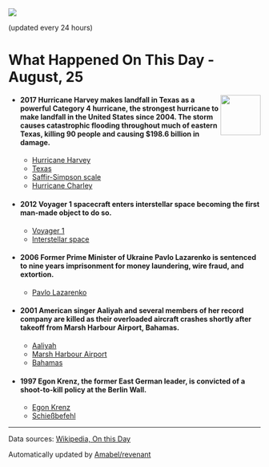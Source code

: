 <img src="https://img.shields.io/badge/last%20updated%20at-2020--08--25%2000%3A09%20(UTC)-brightgreen?style=for-the-badge">

(updated every 24 hours)

# What Happened On This Day - August, 25

<img align="right" src="https://user-images.githubusercontent.com/12688422/87848414-3e9d0800-c91b-11ea-84df-7ebcb2c52b8d.png" width="80px">

- #### 2017 Hurricane Harvey makes landfall in Texas as a powerful Category 4 hurricane, the strongest hurricane to make landfall in the United States since 2004. The storm causes catastrophic flooding throughout much of eastern Texas, killing 90 people and causing $198.6 billion in damage.

  - [Hurricane Harvey](https://wikipedia.org/wiki/Hurricane_Harvey)
  - [Texas](https://wikipedia.org/wiki/Texas)
  - [Saffir-Simpson scale](https://wikipedia.org/wiki/Saffir%E2%80%93Simpson_scale#Category_4)
  - [Hurricane Charley](https://wikipedia.org/wiki/Hurricane_Charley)

- #### 2012 Voyager 1 spacecraft enters interstellar space becoming the first man-made object to do so.

  - [Voyager 1](https://wikipedia.org/wiki/Voyager_1)
  - [Interstellar space](https://wikipedia.org/wiki/Interstellar_space)

- #### 2006 Former Prime Minister of Ukraine Pavlo Lazarenko is sentenced to nine years imprisonment for money laundering, wire fraud, and extortion.

  - [Pavlo Lazarenko](https://wikipedia.org/wiki/Pavlo_Lazarenko)

- #### 2001 American singer Aaliyah and several members of her record company are killed as their overloaded aircraft crashes shortly after takeoff from Marsh Harbour Airport, Bahamas.

  - [Aaliyah](https://wikipedia.org/wiki/Aaliyah)
  - [Marsh Harbour Airport](https://wikipedia.org/wiki/Marsh_Harbour_Airport)
  - [Bahamas](https://wikipedia.org/wiki/Bahamas)

- #### 1997 Egon Krenz, the former East German leader, is convicted of a shoot-to-kill policy at the Berlin Wall.

  - [Egon Krenz](https://wikipedia.org/wiki/Egon_Krenz)
  - [Schießbefehl](https://wikipedia.org/wiki/Schie%C3%9Fbefehl)
---

Data sources: [Wikipedia, On this Day](https://byabbe.se/on-this-day/)

Automatically updated by [Amabel/revenant](https://github.com/Amabel/revenant)